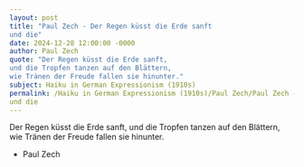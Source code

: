 ```yaml
---
layout: post
title: "Paul Zech - Der Regen küsst die Erde sanft
und die"
date: 2024-12-28 12:00:00 -0000
author: Paul Zech
quote: "Der Regen küsst die Erde sanft,
und die Tropfen tanzen auf den Blättern,
wie Tränen der Freude fallen sie hinunter."
subject: Haiku in German Expressionism (1910s)
permalink: /Haiku in German Expressionism (1910s)/Paul Zech/Paul Zech - Der Regen küsst die Erde sanft
und die
---
```


Der Regen küsst die Erde sanft,
und die Tropfen tanzen auf den Blättern,
wie Tränen der Freude fallen sie hinunter.

- Paul Zech
